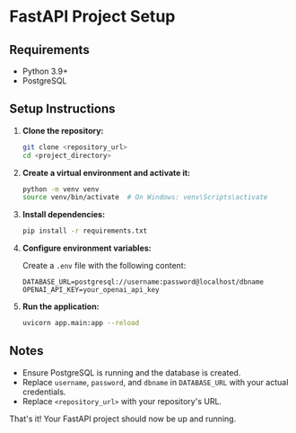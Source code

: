 # FastAPI Project Setup

## Requirements

- Python 3.9+
- PostgreSQL

## Setup Instructions

1. **Clone the repository:**

   ```bash
   git clone <repository_url>
   cd <project_directory>
   ```

2. **Create a virtual environment and activate it:**

   ```bash
   python -m venv venv
   source venv/bin/activate  # On Windows: venv\Scripts\activate
   ```

3. **Install dependencies:**

   ```bash
   pip install -r requirements.txt
   ```

4. **Configure environment variables:**

   Create a `.env` file with the following content:

   ```env
   DATABASE_URL=postgresql://username:password@localhost/dbname
   OPENAI_API_KEY=your_openai_api_key
   ```

5. **Run the application:**

   ```bash
   uvicorn app.main:app --reload
   ```

## Notes

- Ensure PostgreSQL is running and the database is created.
- Replace `username`, `password`, and `dbname` in `DATABASE_URL` with your actual credentials.
- Replace `<repository_url>` with your repository's URL.

That's it! Your FastAPI project should now be up and running.
